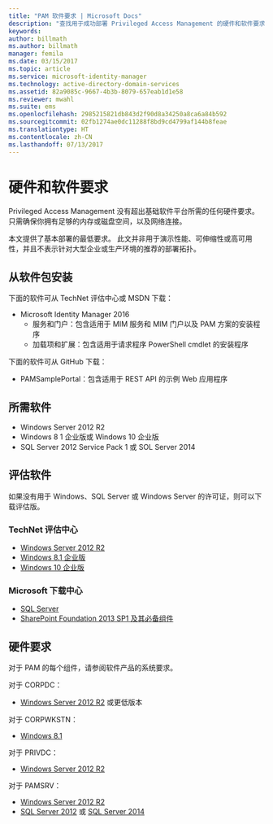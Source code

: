 ```yaml
---
title: "PAM 软件要求 | Microsoft Docs"
description: "查找用于成功部署 Privileged Access Management 的硬件和软件要求"
keywords: 
author: billmath
ms.author: billmath
manager: femila
ms.date: 03/15/2017
ms.topic: article
ms.service: microsoft-identity-manager
ms.technology: active-directory-domain-services
ms.assetid: 82a9085c-9667-4b3b-8079-657eab1d1e58
ms.reviewer: mwahl
ms.suite: ems
ms.openlocfilehash: 2985215821db843d2f90d8a34250a8ca6a84b592
ms.sourcegitcommit: 02fb1274ae0dc11288f8bd9cd4799af144b8feae
ms.translationtype: HT
ms.contentlocale: zh-CN
ms.lasthandoff: 07/13/2017
---
```

# 硬件和软件要求
<a id="hardware-and-software-requirements" class="xliff"></a>

Privileged Access Management 没有超出基础软件平台所需的任何硬件要求。 只需确保你拥有足够的内存或磁盘空间，以及网络连接。

本文提供了基本部署的最低要求。 此文并非用于演示性能、可伸缩性或高可用性，并且不表示针对大型企业或生产环境的推荐的部署拓扑。

## 从软件包安装
<a id="installing-from-software-packages" class="xliff"></a>

下面的软件可从 TechNet 评估中心或 MSDN 下载：  
- Microsoft Identity Manager 2016
  - 服务和门户：包含适用于 MIM 服务和 MIM 门户以及 PAM 方案的安装程序
  - 加载项和扩展：包含适用于请求程序 PowerShell cmdlet 的安装程序

下面的软件可从 GitHub 下载：  
- PAMSamplePortal：包含适用于 REST API 的示例 Web 应用程序

## 所需软件
<a id="required-software" class="xliff"></a>

- Windows Server 2012 R2  
- Windows 8 1 企业版或 Windows 10 企业版  
- SQL Server 2012 Service Pack 1 或 SOL Server 2014  

## 评估软件
<a id="evaluation-software" class="xliff"></a>

如果没有用于 Windows、SQL Server 或 Windows Server 的许可证，则可以下载评估版。

### TechNet 评估中心
<a id="technet-evaluation-center" class="xliff"></a>

- [Windows Server 2012 R2](https://www.microsoft.com/evalcenter/evaluate-windows-server-2012-r2)  
- [Windows 8.1 企业版](https://www.microsoft.com/evalcenter/evaluate-windows-8-1-enterprise)  
- [Windows 10 企业版](https://www.microsoft.com/evalcenter/evaluate-windows-10-enterprise)  

### Microsoft 下载中心
<a id="microsoft-download-center" class="xliff"></a>

- [SQL Server](https://www.microsoft.com/download/details.aspx?id=29066)  
- [SharePoint Foundation 2013 SP1 及其必备组件](https://www.microsoft.com/download/details.aspx?id=42039)

## 硬件要求
<a id="hardware-requirements" class="xliff"></a>

对于 PAM 的每个组件，请参阅软件产品的系统要求。

对于 CORPDC：  
- [Windows Server 2012 R2](https://technet.microsoft.com/library/dn303418.aspx) 或更低版本

对于 CORPWKSTN：  
- [Windows 8.1](http://windows.microsoft.com/windows-8/system-requirements)

对于 PRIVDC：  
- [Windows Server 2012 R2](https://technet.microsoft.com/library/dn303418.aspx)

对于 PAMSRV：
- [Windows Server 2012 R2](https://technet.microsoft.com/library/dn303418.aspx)  
- [SQL Server 2012](https://msdn.microsoft.com/library/ms143506(sql.110).aspx) 或 [SQL Server 2014](https://msdn.microsoft.com/en-us/library/ms143506(v=sql.120).aspx)
